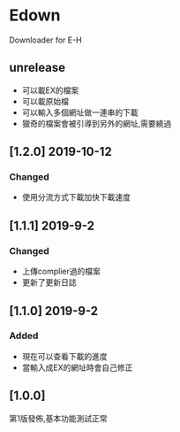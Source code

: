 # Edown
Downloader for E-H


## unrelease
- 可以載EX的檔案
- 可以載原始檔
- 可以輸入多個網址做一連串的下載
- 獵奇的檔案會被引導到另外的網址,需要繞過

## [1.2.0] 2019-10-12
### Changed
- 使用分流方式下載加快下載速度

## [1.1.1] 2019-9-2
### Changed
- 上傳complier過的檔案
- 更新了更新日誌

## [1.1.0]  2019-9-2
### Added 
- 現在可以查看下載的進度
- 當輸入成EX的網址時會自己修正


## [1.0.0]
第1版發佈,基本功能測試正常